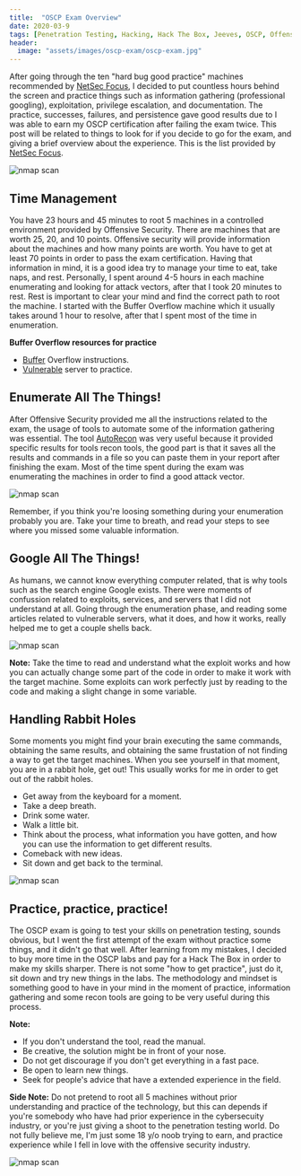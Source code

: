 ```yaml
---
title:  "OSCP Exam Overview"
date: 2020-03-9
tags: [Penetration Testing, Hacking, Hack The Box, Jeeves, OSCP, Offensive Security]
header: 
  image: "assets/images/oscp-exam/oscp-exam.jpg"
---
```


After going through the ten "hard bug good practice" machines recommended by [NetSec Focus](https://www.netsecfocus.com/), I decided to put countless hours behind the screen and practice things such as information gathering (professional googling), exploitation, privilege escalation, and documentation. The practice, successes, failures, and persistence gave good results due to I was able to earn my OSCP certification after failing the exam twice. This post will be related to things to look for if you decide to go for the exam, and giving a brief overview about the experience. This is the list provided by [NetSec Focus](https://www.netsecfocus.com/).

<img src="{{ site.url }}{{ site.baseurl }}/assets/images/oscp-exam/list.jpg" alt="nmap scan">

## Time Management

You have 23 hours and 45 minutes to root 5 machines in a controlled environment provided by Offensive Security. There are machines that are worth 25, 20, and 10 points. Offensive security will provide information about the machines and how many points are worth. You have to get at least 70 points in order to pass the exam certification. Having that information in mind, it is a good idea try to manage your time to eat, take naps, and rest. Personally, I spent around 4-5 hours in each machine enumerating and looking for attack vectors, after that I took 20 minutes to rest. Rest is important to clear your mind and find the correct path to root the machine. I started with the Buffer Overflow machine which it usually takes around 1 hour to resolve, after that I spent most of the time in enumeration.  

**Buffer Overflow resources for practice**
- [Buffer](https://zero-day.io/buffer-overflow-introduction/?utm_source=share&utm_medium=ios_app&utm_name=iossmf) Overflow instructions. 
- [Vulnerable](https://github.com/justinsteven/dostackbufferoverflowgood) server to practice. 



## Enumerate All The Things!

After Offensive Security provided me all the instructions related to the exam, the usage of tools to automate some of the information gathering was essential. The tool [AutoRecon](https://github.com/Tib3rius/AutoRecon?utm_source=share&utm_medium=ios_app&utm_name=iossmf) was very useful because it provided specific results for tools recon tools, the good part is that it saves all the results and commands in a file so you can paste them in your report after finishing the exam. Most of the time spent during the exam was enumerating the machines in order to find a good attack vector.

<img src="{{ site.url }}{{ site.baseurl }}/assets/images/oscp-exam/recon.gif" alt="nmap scan">

Remember, if you think you're loosing something during your enumeration probably you are. Take your time to breath, and read your steps to see where you missed some valuable information. 

## Google All The Things!

As humans, we cannot know everything computer related, that is why tools such as the search engine Google exists. There were moments of confussion related to exploits, services, and servers that I did not understand at all. Going through the enumeration phase, and reading some articles related to vulnerable servers, what it does, and how it works, really helped me to get a couple shells back. 

<img src="{{ site.url }}{{ site.baseurl }}/assets/images/oscp-exam/recon2.gif" alt="nmap scan">

**Note:** Take the time to read and understand what the exploit works and how you can actually change some part of the code in order to make it work with the target machine. Some exploits can work perfectly just by reading to the code and making a slight change in some variable. 

## Handling Rabbit Holes

Some moments you might find your brain executing the same commands, obtaining the same results, and obtaining the same frustation of not finding a way to get the target machines. When you see yourself in that moment, you are in a rabbit hole, get out! This usually works for me in order to get out of the rabbit holes. 

- Get away from the keyboard for a moment. 
- Take a deep breath.
- Drink some water. 
- Walk a little bit. 
- Think about the process, what information you have gotten, and how you can use the information to get different results. 
- Comeback with new ideas. 
- Sit down and get back to the terminal. 

<img src="{{ site.url }}{{ site.baseurl }}/assets/images/oscp-exam/rabbit-hole.gif" alt="nmap scan">

## Practice, practice, practice!

The OSCP exam is going to test your skills on penetration testing, sounds obvious, but I went the first attempt of the exam without practice some things, and it didn't go that well. After learning from my mistakes, I decided to buy more time in the OSCP labs and pay for a Hack The Box in order to make my skills sharper. There is not some "how to get practice", just do it, sit down and try new things in the labs. The methodology and mindset is something good to have in your mind in the moment of practice, information gathering and some recon tools are going to be very useful during this process. 

**Note:**
- If you don't understand the tool, read the manual.
- Be creative, the solution might be in front of your nose.
- Do not get discourage if you don't get everything in a fast pace. 
- Be open to learn new things. 
- Seek for people's advice that have a extended experience in the field. 

**Side Note:**
Do not pretend to root all 5 machines without prior understanding and practice of the technology, but this can depends if you're somebody who have had prior experience in the cybersecuity industry, or you're just giving a shoot to the penetration testing world. Do not fully believe me, I'm just some 18 y/o noob trying to earn, and practice experience while I fell in love with the offensive security industry. 

<img src="{{ site.url }}{{ site.baseurl }}/assets/images/oscp-exam/rabbit-hole.gif" alt="nmap scan">
